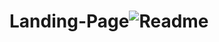 # Landing-Page![Readme](https://user-images.githubusercontent.com/97055655/155235355-f9ef298e-b799-4dfe-8695-4b5441d4cd80.png)
